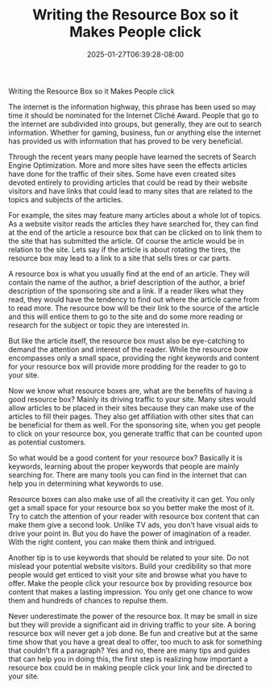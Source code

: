 ﻿---
title: "Writing the Resource Box so it Makes People click"
date: 2025-01-27T06:39:28-08:00
description: "artmarketing Tips for Web Success"
featured_image: "/images/artmarketing.jpg"
tags: ["artmarketing"]
---

Writing the Resource Box so it Makes People click


The internet is the information highway, this phrase has been used so may time it should be nominated for the Internet Cliché Award. People that go to the internet are subdivided into groups, but generally, they are out to search information. Whether for gaming, business, fun or anything else the internet has provided us with information that has proved to be very beneficial.  

Through the recent years many people have learned the secrets of Search Engine Optimization. More and more sites have seen the effects articles have done for the traffic of their sites. Some have even created sites devoted entirely to providing articles that could be read by their website visitors and have links that could lead to many sites that are related to the topics and subjects of the articles. 

For example, the sites may feature many articles about a whole lot of topics. As a website visitor reads the articles they have searched for, they can find at the end of the article a resource box that can be clicked on to link them to the site that has submitted the article. Of course the article would be in relation to the site. Lets say if the article is about rotating the tires, the resource box may lead to a link to a site that sells tires or car parts. 

A resource box is what you usually find at the end of an article. They will contain the name of the author, a brief description of the author, a brief description of the sponsoring site and a link. If a reader likes what they read, they would have the tendency to find out where the article came from to read more. The resource bow will be their link to the source of the article and this will entice them to go to the site and do some more reading or research for the subject or topic they are interested in. 

But like the article itself, the resource box must also be eye-catching to demand the attention and interest of the reader. While the resource bow encompasses only a small space, providing the right keywords and content for your resource box will provide more prodding for the reader to go to your site. 

Now we know what resource boxes are, what are the benefits of having a good resource box? Mainly its driving traffic to your site. Many sites would allow articles to be placed in their sites because they can make use of the articles to fill their pages. They also get affiliation with other sites that can be beneficial for them as well. For the sponsoring site, when you get people to click on your resource box, you generate traffic that can be counted upon as potential customers. 

So what would be a good content for your resource box? Basically it is keywords, learning about the proper keywords that people are mainly searching for. There are many tools you can find in the internet that can help you in determining what keywords to use. 

Resource boxes can also make use of all the creativity it can get. You only get a small space for your resource box so you better make the most of it. Try to catch the attention of your reader with resource box content that can make them give a second look. Unlike TV ads, you don’t have visual aids to drive your point in. But you do have the power of imagination of a reader. With the right content, you can make them think and intrigued. 

Another tip is to use keywords that should be related to your site. Do not mislead your potential website visitors. Build your credibility so that more people would get enticed to visit your site and browse what you have to offer. Make the people click your resource box by providing resource box content that makes a lasting impression. You only get one chance to wow them and hundreds of chances to repulse them. 

Never underestimate the power of the resource box. It may be small in size but they will provide a significant aid in driving traffic to your site. A boring resource box will never get a job done. Be fun and creative but at the same time show that you have a great deal to offer, too much to ask for something that couldn’t fit a paragraph? Yes and no, there are many tips and guides that can help you in doing this, the first step is realizing how important a resource box could be in making people click your link and be directed to your site. 





